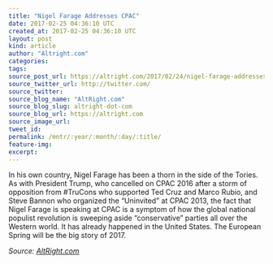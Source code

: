 ```yaml
---
title: "Nigel Farage Addresses CPAC"
date: 2017-02-25 04:36:10 UTC
created_at: 2017-02-25 04:36:10 UTC
layout: post
kind: article
author: "Altright.com"
categories: 
tags: 
source_post_url: https://altright.com/2017/02/24/nigel-farage-addresses-cpac/
source_twitter_url: http://twitter.com/
source_twitter: 
source_blog_name: "AltRight.com"
source_blog_slug: altright-dot-com
source_blog_url: https://altright.com
source_image_url: 
tweet_id:
permalink: /mntr/:year/:month/:day/:title/
feature-img: 
excerpt:
---
```

In his own country, Nigel Farage has been a thorn in the side of the Tories. As with President Trump, who cancelled on CPAC 2016 after a storm of opposition from #TruCons who supported Ted Cruz and Marco Rubio, and Steve Bannon who organized the “Uninvited” at CPAC 2013, the fact that Nigel Farage is speaking at CPAC is a symptom of how the global national populist revolution is sweeping aside “conservative” parties all over the Western world. It has already happened in the United States. The European Spring will be the big story of 2017.<div class="">
    <i>Source: <a href="https://altright.com">AltRight.com</a></i>
</div>
